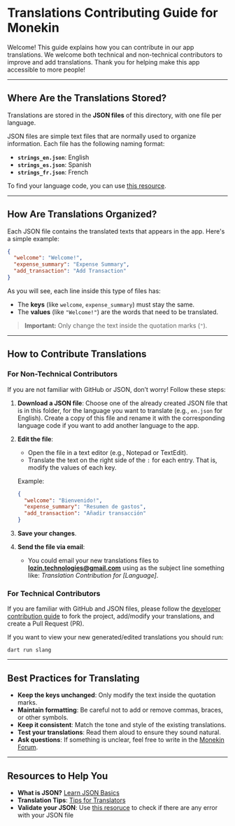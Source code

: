# Translations Contributing Guide for Monekin

Welcome! This guide explains how you can contribute in our app translations. We welcome both technical and non-technical contributors to improve and add translations. Thank you for helping make this app accessible to more people!

---

## Where Are the Translations Stored?

Translations are stored in the **JSON files** of this directory, with one file per language.

JSON files are simple text files that are normally used to organize information. Each file has the following naming format:

- **`strings_en.json`**: English
- **`strings_es.json`**: Spanish
- **`strings_fr.json`**: French

To find your language code, you can use [this resource](https://en.wikipedia.org/wiki/List_of_ISO_639_language_codes).

---

## How Are Translations Organized?

Each JSON file contains the translated texts that appears in the app. Here's a simple example:

```json
{
  "welcome": "Welcome!",
  "expense_summary": "Expense Summary",
  "add_transaction": "Add Transaction"
}
```

As you will see, each line inside this type of files has:

- The **keys** (like `welcome`, `expense_summary`) must stay the same.
- The **values** (like `"Welcome!"`) are the words that need to be translated.

> **Important:** Only change the text inside the quotation marks (`"`).

---

## How to Contribute Translations

### For Non-Technical Contributors

If you are not familiar with GitHub or JSON, don’t worry! Follow these steps:

1. **Download a JSON file**: Choose one of the already created JSON file that is in this folder, for the language you want to translate (e.g., `en.json` for English). Create a copy of this file and rename it with the corresponding language code if you want to add another language to the app.

2. **Edit the file**:

   - Open the file in a text editor (e.g., Notepad or TextEdit).
   - Translate the text on the right side of the `:` for each entry. That is, modify the values of each key.

   Example:

   ```json
   {
     "welcome": "Bienvenido!",
     "expense_summary": "Resumen de gastos",
     "add_transaction": "Añadir transacción"
   }
   ```

3. **Save your changes**.

4. **Send the file via email**:
   - You could email your new translations files to **lozin.technologies@gmail.com** using as the subject line something like: _Translation Contribution for [Language]_.

### For Technical Contributors

If you are familiar with GitHub and JSON files, please follow the [developer contribution guide](https://github.com/enrique-lozano/Monekin/blob/main/docs/CODE_CONTRIBUTING.md) to fork the project, add/modify your translations, and create a Pull Request (PR).

If you want to view your new generated/edited translations you should run:

```
dart run slang
```

---

## Best Practices for Translating

- **Keep the keys unchanged**: Only modify the text inside the quotation marks.
- **Maintain formatting**: Be careful not to add or remove commas, braces, or other symbols.
- **Keep it consistent**: Match the tone and style of the existing translations.
- **Test your translations**: Read them aloud to ensure they sound natural.
- **Ask questions**: If something is unclear, feel free to write in the [Monekin Forum](https://github.com/enrique-lozano/Monekin/discussions/categories/q-a).

---

## Resources to Help You

- **What is JSON?** [Learn JSON Basics](https://www.w3schools.com/js/js_json_intro.asp)
- **Translation Tips**: [Tips for Translators](https://www.tomedes.com/translator-hub/tips-for-new-translators)
- **Validate your JSON**: Use [this resoruce](https://jsonlint.com/) to check if there are any error with your JSON file
